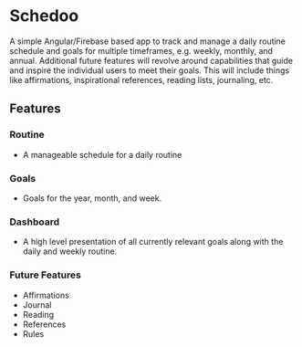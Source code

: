 # Schedoo

A simple Angular/Firebase based app to track and manage a daily routine schedule and goals for multiple timeframes, e.g. weekly, monthly, and annual. Additional future features will revolve around capabilities that guide and inspire the individual users to meet their goals.  This will include things like affirmations, inspirational references, reading lists, journaling, etc.

## Features

### Routine

- A manageable schedule for a daily routine

### Goals

- Goals for the year, month, and week.

### Dashboard

- A high level presentation of all currently relevant goals along with the daily and weekly routine.

### Future Features

- Affirmations
- Journal
- Reading
- References
- Rules
